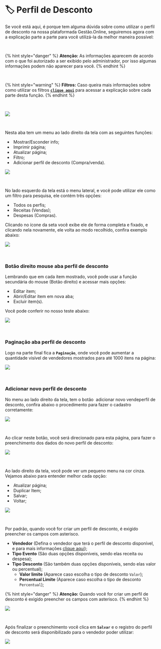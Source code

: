 # 🏷️ Perfil de Desconto

Se você está aqui, é porque tem alguma dúvida sobre como utilizar o perfil de desconto na nossa plataformada Gestão.Online, seguiremos agora com a explicação parte a parte para você utilizá-la da melhor maneira possível:

<br>

{% hint style="danger" %}
**Atenção:** As informações aparecem de acordo com o que foi autorizado a ser exibido pelo administrador, por isso algumas informações podem não aparecer para você.
{% endhint %}

<br>

{% hint style="warning" %}
**Filtros:** Caso queira mais informações sobre como utilizar os filtros [**`clique aqui`**](/erp-v2/primeiro_acesso/filtros.md) para acessar a explicação sobre cada parte desta função.
{% endhint %}

<br>

![](/erp-v2/assets/modulos/vendedores/aba_perfil_desconto.png)

<br>

Nesta aba tem um menu ao lado direito da tela com as seguintes funções:

- <img src="/erp-v2/assets/icon_exibir.png" alt="" data-size="line"> Mostrar/Esconder info;
- <img src="/erp-v2/assets/icon_imprimir.png" alt="" data-size="line"> Imprimir página;
- <img src="/erp-v2/assets/icon_atualizar.png" alt="" data-size="line"> Atualizar página;
- <img src="/erp-v2/assets/icon_filtro.png" alt="" data-size="line"> Filtro;
- <img src="/erp-v2/assets/icon_add.png" alt="" data-size="line"> Adicionar perfil de desconto (Compra/venda).

![](/erp-v2/assets/modulos/vendedores/aba_perfil_desconto_menu.png)

<br>

No lado esquerdo da tela está o menu lateral, e você pode utilizar ele como um filtro para pesquisa, ele contém três opções:

- <img src="/erp-v2/assets/modulos/icon_todos_perfis.png" alt="" data-size="line"> Todos os perfis;
- <img src="/erp-v2/assets/modulos/icon_receitas.png" alt="" data-size="line"> Receitas (Vendas);
- <img src="/erp-v2/assets/modulos/icon_despesas.png" alt="" data-size="line"> Despesas (Compras).

Clicando no ícone da seta você exibe ele de forma completa e fixado, e clicando nela novamente, ele volta ao modo recolhido, confira exemplo abaixo: 

![](/erp-v2/assets/modulos/vendedores/aba_perfil_desconto_menu_lateral.gif)

<br>

### Botão direito mouse aba perfil de desconto

Lembrando que em cada item mostrado, você pode usar a função secundária do mouse (Botão direito) e acessar mais opções:

- <img src="/erp-v2/assets/modulos/icon_editar_item_mouse.png" alt="" data-size="line"> Editar item;
- <img src="/erp-v2/assets/modulos/icon_abrir_editar_item_nova_aba_mouse.png" alt="" data-size="line"> Abrir/Editar item em nova aba;
- <img src="/erp-v2/assets/modulos/icon_excluir_item_mouse.png" alt="" data-size="line"> Excluir item(s).

Você pode conferir no nosso teste abaixo:

![](/erp-v2/assets/modulos/vendedores/aba_perfil_desconto_btn_mouse.gif)

<br>

### Paginação aba perfil de desconto

Logo na parte final fica a **`Paginação`**, onde você pode aumentar a quantidade visível de vendedores mostrados para até 1000 itens na página:

![](/erp-v2/assets/modulos/vendedores/aba_perfil_desconto_paginacao.png)

<br>

### Adicionar novo perfil de desconto

No menu ao lado direito da tela, tem o botão <img src="/erp-v2/assets/icon_add.png" alt="" data-size="line"> adicionar novo vendeperfil de desconto, confira abaixo o procedimento para fazer o cadastro corretamente:

![](/erp-v2/assets/modulos/vendedores/aba_perfil_desconto_add_perfil.png)

<br>

Ao clicar neste botão, você será direcionado para esta página, para fazer o preenchimento dos dados do novo perfil de desconto:

![](/erp-v2/assets/modulos/vendedores/aba_perfil_desconto_add_perfil_desconto.png)

<br>

Ao lado direito da tela, você pode ver um pequeno menu na cor cinza. Vejamos abaixo para entender melhor cada opção:

- <img src="/erp-v2/assets/icon_atualizar.png" alt="" data-size="line"> Atualizar página;
- <img src="/erp-v2/assets/icon_duplicar.png" alt="" data-size="line"> Duplicar Item;
- <img src="/erp-v2/assets/icon_salvar.png" alt="" data-size="line"> Salvar;
- <img src="/erp-v2/assets/icon_voltar.png" alt="" data-size="line"> Voltar;

![](/erp-v2/assets/modulos/vendedores/aba_perfil_desconto_add_perfil_menu.png)

<br>

Por padrão, quando você for criar um perfil de desconto, é exigido preencher os campos com asterisco.

- **Vendedor** (Defina o vendedor que terá o perfil de desconto disponível, e para mais informações [clique aqui](/erp-v2/modulos/usuarios_vendedores/vendedores_compradores.md));
- **Tipo Evento** (São duas opções disponíveis, sendo elas receita ou despesa);
- **Tipo Desconto** (São também duas opções disponíveis, sendo elas valor ou percentual);
    - **Valor limite** (Aparece caso escolha o tipo de desconto `Valor`);
    - **Percentual Limite** (Aparece caso escolha o tipo de desconto `Percentual`);

{% hint style="danger" %}
**Atenção:** Quando você for criar um perfil de desconto é exigido preencher os campos com asterisco.
{% endhint %}

![](/erp-v2/assets/modulos/vendedores/aba_perfil_desconto_add_perfil_receita.gif)

<br>

Após finalizar o preenchimento você clica em **`Salvar`** e o registro do perfil de desconto será disponibilizado para o vendedor poder utilizar:

![](/erp-v2/assets/modulos/vendedores/aba_perfil_desconto_add_salvar.gif)

